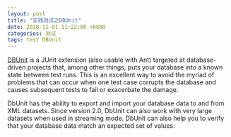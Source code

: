 ```yaml
---
layout: post
title: "实践测试之DBUnit"
date: 2018-11-01 11:22:00 +0800
categories: 测试
tags: test DBUnit
---
```


[DBUnit](http://dbunit.sourceforge.net/) is a JUnit extension (also usable with Ant) targeted at database-driven projects that, among other things, puts your database into a known state between test runs. This is an excellent way to avoid the myriad of problems that can occur when one test case corrupts the database and causes subsequent tests to fail or exacerbate the damage.

DbUnit has the ability to export and import your database data to and from XML datasets. Since version 2.0, DbUnit can also work with very large datasets when used in streaming mode. DbUnit can also help you to verify that your database data match an expected set of values.